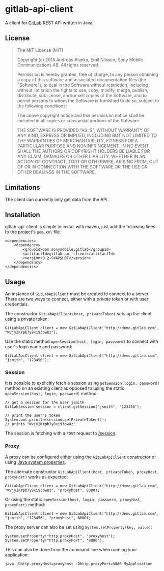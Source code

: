 # gitlab-api-client

A client for [GitLab][] REST API written in Java.

## License

> The MIT License (MIT)
>
> Copyright (c) 2014 Andreas Alanko, Emil Nilsson, Sony Mobile Communications AB.
> All rights reserved.
>
> Permission is hereby granted, free of charge, to any person obtaining a copy
> of this software and associated documentation files (the "Software"), to deal
> in the Software without restriction, including without limitation the rights
> to use, copy, modify, merge, publish, distribute, sublicense, and/or sell
> copies of the Software, and to permit persons to whom the Software is
> furnished to do so, subject to the following conditions:
>
> The above copyright notice and this permission notice shall be included in
> all copies or substantial portions of the Software.
>
> THE SOFTWARE IS PROVIDED "AS IS", WITHOUT WARRANTY OF ANY KIND, EXPRESS OR
> IMPLIED, INCLUDING BUT NOT LIMITED TO THE WARRANTIES OF MERCHANTABILITY,
> FITNESS FOR A PARTICULAR PURPOSE AND NONINFRINGEMENT. IN NO EVENT SHALL THE
> AUTHORS OR COPYRIGHT HOLDERS BE LIABLE FOR ANY CLAIM, DAMAGES OR OTHER
> LIABILITY, WHETHER IN AN ACTION OF CONTRACT, TORT OR OTHERWISE, ARISING FROM,
> OUT OF OR IN CONNECTION WITH THE SOFTWARE OR THE USE OR OTHER DEALINGS IN
> THE SOFTWARE.

## Limitations

The client can currently only get data from the API.

## Installation

gitlab-api-client is simple to install with maven, just add the following lines to the project's `pom.xml` file:

    <dependencies>
        <dependency>
            <groupId>com.sonymobile.gitlab</groupId>
            <artifactId>gitlab-api-client</artifactId>
            <version>0.2-SNAPSHOT</version>
        </dependency>
    </dependencies>

## Usage

An instance of `GitLabApiClient` must be created to connect to a server.
There are two ways to connect, either with a *private token* or with user credentials.

The constructor `GitLabApiClient(host, privateToken)` sets up the client using a private token:

    GitLabApiClient client = new GitLabApiClient("http://demo.gitlab.com", "Wvjy2Krpb7y8xi93owUz");

Use the static method `openSession(host, login, password)` to connect with user's login name and password:

    GitLabApiClient client = new GitLabApiClient("http://demo.gitlab.com", "jsmith", "123456");

### Session

It is possible to explicitly fetch a session using `getSession(login, password)` method on an existing client as opposed
 to using the static `openSession(host, login, password)` method:

    // get a session for the user jsmith
    GitLabSession session = client.getSession("jsmith", "123456");

    // print the user's token
    System.out.println(session.getPrivateToken());
    // prints "Wvjy2Krpb7y8xi93owUz"

The session is fetching with a `POST` request to [/session][session].

### Proxy

A proxy can be configured either using the `GitLabApiClient` constructor or using [Java system properties][javaproxy].

The alternate constructor `GitLabApiClient(host, privateToken, proxyHost, proxyPort)` works as expected:

    GitLabApiClient client = new GitLabApiClient("http://demo.gitlab.com", "Wvjy2Krpb7y8xi93owUz", "proxyhost", 8080);

Or using the static `openSession(host, login, password, proxyHost, proxyPort)` method:

    GitLabApiClient client = new GitLabApiClient("http://demo.gitlab.com", "jsmith", "123456", "proxyhost", 8080);

The proxy server can also be set using `System.setProperty(key, value)`:

    System.setProperty("http.proxyHost", "proxyhost");
    System.setProperty("http.proxyPort", "8080");

This can also be done from the command line when running your application:

    java -Dhttp.proxyHost=proxyhost -Dhttp.proxyPort=8080 MyApplication


[GitLab]:       https://www.gitlab.com/
[session]:      http://api.gitlab.org/session.html
[javaproxy]:    http://docs.oracle.com/javase/6/docs/technotes/guides/net/proxies.html